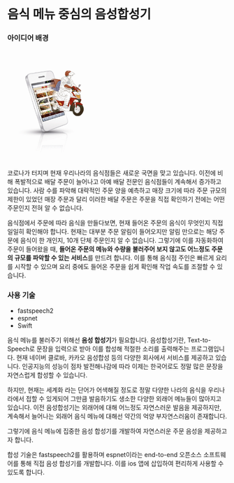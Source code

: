 # 음식 메뉴 중심의 음성합성기

### 아이디어 배경

<img src="README/8345_14693_3728.jpg" width="40%">



코로나가 터지며 현재 우리나라의 음식점들은 새로운 국면을 맞고 있습니다. 이전에 비해 폭발적으로 배달 주문이 늘어나고 아예 배달 전문인 음식점들이 계속해서 증가하고 있습니다. 사람 수를 파악해 대략적인 주문 양을 예측하고 매장 크기에 따라 주문 규모의 제한이 있었던 매장 주문과 달리 이러한 배달 주문은 주문을 직접 확인하기 전에는 어떤 주문인지 전혀 알 수 없습니다.

음식점에서 주문에 따라 음식을 만들다보면, 현재 들어온 주문의 음식이 무엇인지 직접 일일히 확인해야 합니다. 현재는 대부분 주문 알림이 들어오지만 알림 만으로는 해당 주문에 음식이 한 개인지, 10개 단체 주문인지 알 수 없습니다. 그렇기에 이를 자동화하여 주문이 들어왔을 때, **들어온 주문의 메뉴와 수량을 불러주어 보지 않고도 어느정도 주문의 규모를 파악할 수 있는 서비스**를 만드려 합니다. 이를 통해 음식점 주인은 빠르게 요리를 시작할 수 있으며 요리 중에도 들어온 주문을 쉽게 확인해 작업 속도를 조절할 수 있습니다.



### 사용 기술

- fastspeech2
- espnet
- Swift

음식 메뉴를 불러주기 위해선 **음성 합성기**가 필요합니다. 음성합성기란, Text-to-Speech로 문장을 입력으로 받아 이를 합성해 적절한 소리를 출력해주는 프로그램입니다. 현재 네이버 클로바, 카카오 음성합성 등의 다양한 회사에서 서비스를 제공하고 있습니다. 인공지능의 성능이 점차 발전해나감에 따라 이제는 한국어로도 정말 많은 문장을 자연스럽게 합성할 수 있습니다.

하지만, 현재는 세계화 라는 단어가 어색해질 정도로 정말 다양한 나라의 음식을 우리나라에서 접할 수 있게되어 그만큼 발음하기도 생소한 다양한 외래어 메뉴들이 많아지고 있습니다. 이전 음성합성기는 외래어에 대해 어느정도 자연스러운 발음을 제공하지만, 계속해서 늘어나는 외래어 음식 메뉴에 대해선 약간의 억양 부자연스러움이 존재합니다.

그렇기에 음식 메뉴에 집중한 음성 합성기를 개발하여 자연스러운 주문 음성을 제공하고자 합니다.

합성 기술은 fastspeech2를 활용하며 espnet이라는 end-to-end 오픈소스 소프트웨어를 통해 직접 음성 합성기를 개발합니다. 이를 ios 앱에 삽입하여 편리하게 사용할 수 있도록 합니다.